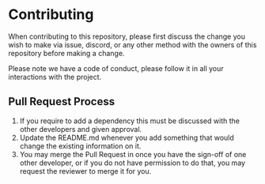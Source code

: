 # Contributing

When contributing to this repository, please first discuss the change you wish to make via issue,
discord, or any other method with the owners of this repository before making a change. 

Please note we have a code of conduct, please follow it in all your interactions with the project.

## Pull Request Process

1. If you require to add a dependency this must be discussed with the other developers and given
approval.
2. Update the README.md whenever you add something that would change the existing information on it.
3. You may merge the Pull Request in once you have the sign-off of one other developer, or if you 
   do not have permission to do that, you may request the reviewer to merge it for you.
